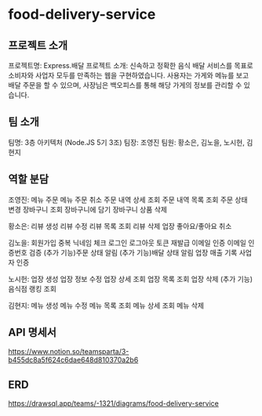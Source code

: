 # food-delivery-service

## 프로젝트 소개
프로젝트명:  Express.배달
프로젝트 소개: 신속하고 정확한 음식 배달 서비스를 목표로 소비자와 사업자 모두를 만족하는 웹을 구현하였습니다.
사용자는 가게와 메뉴를 보고 배달 주문을 할 수 있으며, 사장님은 백오피스를 통해 해당 가게의 정보를 관리할 수 있습니다.

## 팀 소개
팀명: 3층 아키텍처 (Node.JS 5기 3조)
팀장: 조영진
팀원: 황소은, 김노을, 노시헌, 김현지 

## 역할 분담
조영진:
메뉴 주문
메뉴 주문 취소
주문 내역 상세 조회
주문 내역 목록 조회
주문 상태 변경
장바구니 조회
장바구니에 담기
장바구니 상품 삭제

황소은: 
리뷰 생성
리뷰 수정
리뷰 목록 조회
리뷰 삭제
업장 좋아요/좋아요 취소

김노을: 
회원가입
중복 닉네임 체크
로그인
로그아웃
토큰 재발급
이메일 인증
이메일 인증번호 검증
(추가 기능)주문 상태 알림
(추가 기능)배달 상태 알림
업장 매출 기록
사업자 인증

노시헌:
업장 생성
업장 정보 수정
업장 상세 조회
업장 목록 조회
업장 삭제
(추가 기능)음식점 랭킹 조회

김현지: 
메뉴 생성
메뉴 수정
메뉴 목록 조회
메뉴 상세 조회
메뉴 삭제

## API 명세서
https://www.notion.so/teamsparta/3-b455dc8a5f624c6dae648d810370a2b6

## ERD
https://drawsql.app/teams/-1321/diagrams/food-delivery-service
